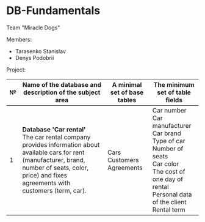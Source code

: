 # DB-Fundamentals

Team "Miracle Dogs"

Members:
- Tarasenko Stanislav
- Denys Podobrii

Project:

| № | Name of the database and description of the subject area | A minimal set of base tables | The minimum set of table fields |
| --- | --- | --- | --- |
| 1 | **Database 'Car rental'** <br>The car rental company provides information about available cars for rent (manufacturer, brand, number of seats, color, price) and fixes agreements with customers (term, car). | Cars<br>Customers<br>Agreements | Car number<br>Car manufacturer<br>Car brand<br>Type of car<br>Number of seats<br>Car color<br>The cost of one day of rental<br>Personal data of the client<br>Rental term |


